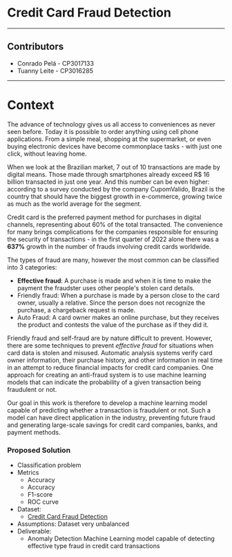 # Credit Card Fraud Detection
---

## Contributors
* Conrado Pelá - CP3017133
* Tuanny Leite - CP3016285
---

# Context

The advance of technology gives us all access to conveniences as never seen before. Today it is possible to order anything using cell phone applications. From a simple meal, shopping at the supermarket, or even buying electronic devices have become commonplace tasks - with just one click, without leaving home. 

When we look at the Brazilian market, 7 out of 10 transactions are made by digital means. Those made through smartphones already exceed R$ 16 billion transacted in just one year. And this number can be even higher: according to a survey conducted by the company CupomValido, Brazil is the country that should have the biggest growth in e-commerce, growing twice as much as the world average for the segment.

Credit card is the preferred payment method for purchases in digital channels, representing about 60% of the total transacted. The convenience for many brings complications for the companies responsible for ensuring the security of transactions - in the first quarter of 2022 alone there was a **637%** growth in the number of frauds involving credit cards worldwide. 

The types of fraud are many, however the most common can be classified into 3 categories:

* **Effective fraud**: A purchase is made and when it is time to make the payment the fraudster uses other people's stolen card details. 
* Friendly fraud: When a purchase is made by a person close to the card owner, usually a relative. Since the person does not recognize the purchase, a chargeback request is made.
* Auto Fraud: A card owner makes an online purchase, but they receives the product and contests the value of the purchase as if they did it.

Friendly fraud and self-fraud are by nature difficult to prevent.  However, there are some techniques to prevent *effective fraud* for situations when card data is stolen and misused. Automatic analysis systems verify card owner information, their purchase history, and other information in real time in an attempt to reduce financial impacts for credit card companies. One approach for creating an anti-fraud system is to use machine learning models that can indicate the probability of a given transaction being fraudulent or not.

Our goal in this work is therefore to develop a machine learning model capable of predicting whether a transaction is fraudulent or not. Such a model can have direct application in the industry, preventing future fraud and generating large-scale savings for credit card companies, banks, and payment methods.

### Proposed Solution
* Classification problem
* Metrics 
    * Accuracy
    * Accuracy
    * F1-score
    * ROC curve
* Dataset: 
    * [Credit Card Fraud Detection](https://www.kaggle.com/datasets/mlg-ulb/creditcardfraud)
* Assumptions: Dataset very unbalanced
* Deliverable: 
    * Anomaly Detection Machine Learning model capable of detecting effective type fraud in credit card transactions
